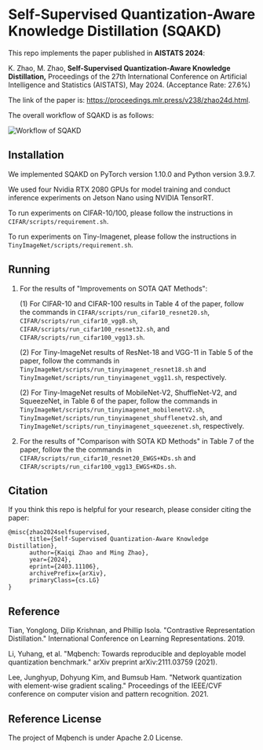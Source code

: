 # Self-Supervised Quantization-Aware Knowledge Distillation (SQAKD)

This repo implements the paper published in **AISTATS 2024**:

K. Zhao, M. Zhao, **Self-Supervised Quantization-Aware Knowledge Distillation,** Proceedings of the 27th International Conference on Artificial Intelligence and Statistics (AISTATS), May 2024. (Acceptance Rate: 27.6%)

The link of the paper is: https://proceedings.mlr.press/v238/zhao24d.html.

The overall workflow of SQAKD is as follows:

![Workflow of SQAKD](https://github.com/kaiqi123/SQAKD/blob/cacf3000aaf980d79f2905de2ca87eff1449134f/Images/SQAKD_workflow.png)


## Installation
We implemented SQAKD on PyTorch version 1.10.0 and Python version 3.9.7.

We used four Nvidia RTX 2080 GPUs for model training and conduct inference experiments on Jetson Nano using NVIDIA TensorRT.

To run experiments on CIFAR-10/100, please follow the instructions in `CIFAR/scripts/requirement.sh`.

To run experiments on Tiny-Imagenet, please follow the instructions in `TinyImageNet/scripts/requirement.sh`.

## Running

1. For the results of "Improvements on SOTA QAT Methods":

    (1) For CIFAR-10 and CIFAR-100 results in Table 4 of the paper, follow the commands in `CIFAR/scripts/run_cifar10_resnet20.sh`, `CIFAR/scripts/run_cifar10_vgg8.sh`, `CIFAR/scripts/run_cifar100_resnet32.sh`, and `CIFAR/scripts/run_cifar100_vgg13.sh`.

    (2) For Tiny-ImageNet results of ResNet-18 and VGG-11 in Table 5 of the paper, follow the commands in `TinyImageNet/scripts/run_tinyimagenet_resnet18.sh` and `TinyImageNet/scripts/run_tinyimagenet_vgg11.sh`, respectively. 

    (2) For Tiny-ImageNet results of MobileNet-V2, ShuffleNet-V2, and SqueezeNet, in Table 6 of the paper, follow the commands in `TinyImageNet/scripts/run_tinyimagenet_mobilenetV2.sh`, `TinyImageNet/scripts/run_tinyimagenet_shufflenetv2.sh`, and `TinyImageNet/scripts/run_tinyimagenet_squeezenet.sh`, respectively. 

2. For the results of "Comparison with SOTA KD Methods" in Table 7 of the paper, follow the the commands in `CIFAR/scripts/run_cifar10_resnet20_EWGS+KDs.sh` and `CIFAR/scripts/run_cifar100_vgg13_EWGS+KDs.sh`. 


## Citation
If you think this repo is helpful for your research, please consider citing the paper:

```
@misc{zhao2024selfsupervised,
      title={Self-Supervised Quantization-Aware Knowledge Distillation}, 
      author={Kaiqi Zhao and Ming Zhao},
      year={2024},
      eprint={2403.11106},
      archivePrefix={arXiv},
      primaryClass={cs.LG}
}
```


## Reference

Tian, Yonglong, Dilip Krishnan, and Phillip Isola. "Contrastive Representation Distillation." International Conference on Learning Representations. 2019.

Li, Yuhang, et al. "Mqbench: Towards reproducible and deployable model quantization benchmark." arXiv preprint arXiv:2111.03759 (2021).

Lee, Junghyup, Dohyung Kim, and Bumsub Ham. "Network quantization with element-wise gradient scaling." Proceedings of the IEEE/CVF conference on computer vision and pattern recognition. 2021.

## Reference License

The project of Mqbench is under Apache 2.0 License.

